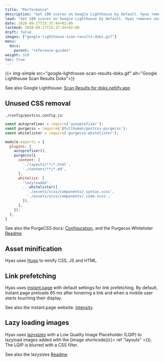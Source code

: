 ```yaml
---
title: "Performance"
description: "Get 100 scores on Google Lighthouse by default. Hyas removes unused css, prefetches links, and lazy loads images."
lead: "Get 100 scores on Google Lighthouse by default. Hyas removes unused css, prefetches links, and lazy loads images."
date: 2020-09-17T15:37:44+02:00
lastmod: 2020-09-17T15:37:44+02:00
draft: false
images: ["google-lighthouse-scan-results-doks.gif"]
menu: 
  docs:
    parent: "reference-guides"
weight: 320
toc: true
---
```


{{< img-simple src="google-lighthouse-scan-results-doks.gif" alt="Google Lighthouse Scan Results Doks">}}

See also Google Lighthouse: [Scan Results for doks.netlify.app](https://googlechrome.github.io/lighthouse/viewer/?gist=8b7aec005ae7b9e128ad5c4e2f125fea)

## Unused CSS removal

`./config/postcss.config.js`:

```js
const autoprefixer = require('autoprefixer');
const purgecss = require('@fullhuman/postcss-purgecss');
const whitelister = require('purgecss-whitelister');

module.exports = {
  plugins: [
    autoprefixer(),
    purgecss({
      content: [
        './layouts/**/*.html',
        './content/**/*.md',
      ],
      whitelist: [
        'lazyloaded',
        ...whitelister([
          './assets/scss/components/_syntax.scss',
          './assets/scss/components/_code.scss',
        ]),
      ],
    }),
  ],
}
```

See also the PurgeCSS docs: [Configuration](https://purgecss.com/configuration.html), and the Purgecss Whitelister [Readme](https://github.com/qodesmith/purgecss-whitelister#readme).

## Asset minification

Hyas uses [Hugo](https://gohugo.io/hugo-pipes/minification/) to minify CSS, JS and HTML.

## Link prefetching

Hyas uses [instant.page](https://instant.page/) with default settings for link prefetching. By default, instant.page preloads 65 ms after hovering a link and when a mobile user starts touching their display.

See also the instant.page website: [Intensity](https://instant.page/intensity).

## Lazy loading images

Hyas uses [lazysizes](https://github.com/aFarkas/lazysizes) with a Low Quality Image Placeholder (LQIP) to lazyload images added with the [image shortcode]({{< ref "layouts" >}}). The LQIP is blurred with a CSS filter.

See also the lazysizes [Readme](https://github.com/aFarkas/lazysizes#readme)
